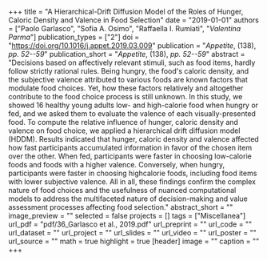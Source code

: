 +++
title = "A Hierarchical-Drift Diffusion Model of the Roles of Hunger, Caloric Density and Valence in Food Selection"
date = "2019-01-01"
authors = ["Paolo Garlasco", "Sofia A. Osimo", "Raffaella I. Rumiati", "_Valentina Parma_"]
publication_types = ["2"]
doi = "https://doi.org/10.1016/j.appet.2019.03.009"
publication = "*Appetite*, (138), _pp. 52--59_"
publication_short = "*Appetite*, (138), _pp. 52--59_"
abstract = "Decisions based on affectively relevant stimuli, such as food items, hardly follow strictly rational rules. Being hungry, the food's caloric density, and the subjective valence attributed to various foods are known factors that modulate food choices. Yet, how these factors relatively and altogether contribute to the food choice process is still unknown. In this study, we showed 16 healthy young adults low- and high-calorie food when hungry or fed, and we asked them to evaluate the valence of each visually-presented food. To compute the relative influence of hunger, caloric density and valence on food choice, we applied a hierarchical drift diffusion model (HDDM). Results indicated that hunger, caloric density and valence affected how fast participants accumulated information in favor of the chosen item over the other. When fed, participants were faster in choosing low-calorie foods and foods with a higher valence. Conversely, when hungry, participants were faster in choosing highcalorie foods, including food items with lower subjective valence. All in all, these findings confirm the complex nature of food choices and the usefulness of nuanced computational models to address the multifaceted nature of decision-making and value assessment processes affecting food selection."
abstract_short = ""
image_preview = ""
selected = false
projects = []
tags = ["Miscellanea"]
url_pdf = "pdf/36_Garlasco et al., 2019.pdf"
url_preprint = ""
url_code = ""
url_dataset = ""
url_project = ""
url_slides = ""
url_video = ""
url_poster = ""
url_source = ""
math = true
highlight = true
[header]
image = ""
caption = ""
+++
